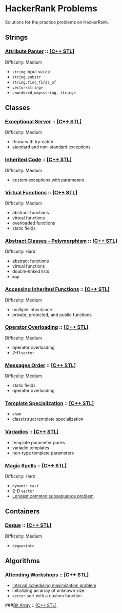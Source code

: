 # HackerRank Problems
Solutions for the practice problems on HackerRank.

## Strings
### [Attribute Parser](https://www.hackerrank.com/challenges/attribute-parser/problem) :: [[C++ STL]](String.Attribute-Parser.STL)
Difficulty: Medium
* `string` input via `cin`
* `string.substr`
* `string.find_first_of`
* `vector<string>`
* `unordered_map<string, string>`

## Classes
### [Exceptional Server](https://www.hackerrank.com/challenges/exceptional-server/problem) :: [[C++ STL]](Class.Exceptional-Server.STL)
Difficulty: Medium
* throw with try-catch
* standard and non-standard exceptions

### [Inherited Code](https://www.hackerrank.com/challenges/inherited-code/problem) :: [[C++ STL]](Class.Inherited-Code.STL)
Difficulty: Medium
* custom exceptions with parameters

### [Virtual Functions](https://www.hackerrank.com/challenges/virtual-functions/problem) :: [[C++ STL]](Class.Virtual-Functions.STL)
Difficulty: Medium
* abstract functions
* virtual functions
* overloaded functions
* static fields

### [Abstract Classes - Polymorphism](https://www.hackerrank.com/challenges/abstract-classes-polymorphism/problem) :: [[C++ STL]](Class.Abstract-Classes.STL)
Difficulty: Hard
* abstract functions
* virtual functions
* double-linked lists
* `map`

### [Accessing Inherited Functions](https://www.hackerrank.com/challenges/accessing-inherited-functions/problem) :: [[C++ STL]](Class.Accessing-Inherited-Functions.STL)
Difficulty: Medium
* multiple inheritance
* private, protected, and public functions

### [Operator Overloading](https://www.hackerrank.com/challenges/operator-overloading/problem) :: [[C++ STL]](Class.Operator-Overloading.STL)
Difficulty: Medium
* operator overloading
* 2-D `vector`

### [Messages Order](https://www.hackerrank.com/challenges/messages-order/problem) :: [[C++ STL]](Class.Messages-Order.STL)
Difficulty: Medium
* static fields
* operator overloading

### [Template Specialization](https://www.hackerrank.com/challenges/cpp-class-template-specialization/problem) :: [[C++ STL]](Class.Template-Specialization.STL)
* `enum`
* class/struct template specialization

### [Variadics](https://www.hackerrank.com/challenges/cpp-variadics/problem) :: [[C++ STL]](Class.Variadics.STL)
* template parameter packs
* variadic templates
* non-type template parameters

### [Magic Spells](https://www.hackerrank.com/challenges/magic-spells/problem) :: [[C++ STL]](Class.Magic-Spells.STL)
Difficulty: Hard
* `dynamic_cast`
* 2-D `vector`
* [Longest common subsequence problem](https://en.wikipedia.org/wiki/Longest_common_subsequence_problem)

## Containers
### [Deque](https://www.hackerrank.com/challenges/deque-stl/problem) :: [[C++ STL]](Container.Deque.STL)
Difficulty: Medium
* `deque<int>`

## Algorithms
### [Attending Workshops](https://www.hackerrank.com/challenges/attending-workshops/problem) :: [[C++ STL]](Algorithm.Attending-Workshops.STL)
* [Interval scheduling maximization problem](https://en.wikipedia.org/wiki/Interval_scheduling)
* initializing an array of unknown size
* `vector` sort with a custom function

###[Bit Array](https://www.hackerrank.com/challenges/bitset-1/problem) :: [[C++ STL]](Class.Variadics.STL)
